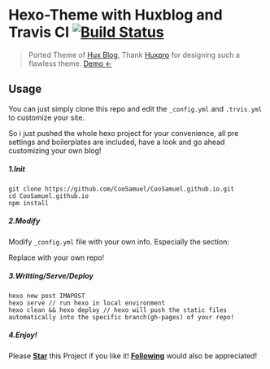 # Hexo-Theme with Huxblog and Travis CI [![Build Status](https://travis-ci.org/CooSamuel/CooSamuel.github.io.svg?branch=develop)](https://travis-ci.org/CooSamuel/CooSamuel.github.io)

> Ported Theme of [Hux Blog](https://github.com/Huxpro/huxpro.github.io), Thank [Huxpro](https://github.com/Huxpro) for designing such a flawless theme. [Demo &larr;](http://kaijun.github.io/hexo-theme-huxblog)


## Usage

You can just simply clone this repo and edit the `_config.yml` and `.trvis.yml` to customize your site.

So i just pushed the whole hexo project for your convenience, all pre settings and boilerplates are included, have a look and go ahead customizing your own blog!

##### 1.Init

```
git clone https://github.com/CooSamuel/CooSamuel.github.io.git
cd CooSamuel.github.io
npm install
```

##### 2.Modify
Modify `_config.yml` file with your own info.
Especially the section:

Replace with your own repo!

##### 3.Writting/Serve/Deploy

```
hexo new post IMAPOST
hexo serve // run hexo in local environment
hexo clean && hexo deploy // hexo will push the static files automatically into the specific branch(gh-pages) of your repo!
```

##### 4.Enjoy! 
Please [**Star**](https://github.com/kaijun/hexo-theme-huxblog/stargazers) this Project if you like it! [**Following**](https://github.com/Kaijun) would also be appreciated!
